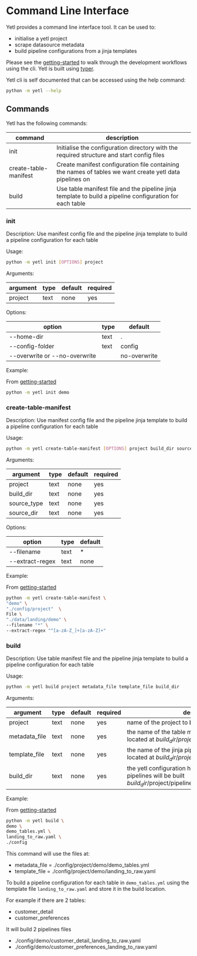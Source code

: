 # Command Line Interface

Yetl provides a command line interface tool. It can be used to:

- initialise a yetl project
- scrape datasource metadata
- build pipeline configurations from a jinja templates

Please see the [getting-started](../tutorial/gettingstarted.md) to walk through the development workflows using the cli. Yetl is built using [typer](https://typer.tiangolo.com/).

Yetl cli is self documented that can be accessed using the help command:

```sh
python -m yetl --help
```

## Commands

Yetl has the following commands:

|command|description|
|-|-|
| init | Initialise the configuration directory with the required structure and start config files |
| create-table-manifest | Create manifest configuration file containing the names of tables we want create yetl data pipelines on |
| build | Use table manifest file and the pipeline jinja template to build a pipeline configuration for each table |

### init

Description: Use manifest config file and the pipeline jinja template to build a pipeline configuration for each table

Usage:

```sh
python -m yetl init [OPTIONS] project 
```

Arguments:

|argument|type|default|required|
|-|-|-|-|
|project|text|none|yes|


Options:

|option|type|default|
|-|-|-|
|--home-dir|text|.|
|--config-folder|text|config|
|--overwrite or --no-overwrite||no-overwrite|

Example:

From [getting-started](../tutorial/gettingstarted.md)

```sh
python -m yetl init demo 
```

### create-table-manifest

Description: Use manifest config file and the pipeline jinja template to build a pipeline configuration for each table

Usage:

```sh
python -m yetl create-table-manifest [OPTIONS] project build_dir source_type source_dir
```

Arguments:

|argument|type|default|required|
|-|-|-|-|
|project|text|none|yes|
|build_dir|text|none|yes|
|source_type|text|none|yes|
|source_dir|text|none|yes|

Options:

|option|type|default|
|-|-|-|
|--filename|text|*|
|--extract-regex|text|none|

Example:

From [getting-started](../tutorial/gettingstarted.md)

```sh
python -m yetl create-table-manifest \
"demo" \
"./config/project"  \
File \
"./data/landing/demo" \
--filename "*" \
--extract-regex "^[a-zA-Z_]+[a-zA-Z]+"
```

### build

Description: Use table manifest file and the pipeline jinja template to build a pipeline configuration for each table

Usage:

```sh
python -m yetl build project metadata_file template_file build_dir
```

Arguments:

|argument|type|default|required|description|
|-|-|-|-|-|
|project|text|none|yes| name of the project to build the pipeline into |
|metadata_file|text|none|yes| the name of the table manifest configuration file located at $build_dir/project/$project/$metadata_file |
|template_file|text|none|yes| the name of the jinja pipeline yaml template file located at $build_dir/project/$project/$template_file |
|build_dir|text|none|yes| the yetl configuration home directory where the pipelines will be built $build_dir/$project/pipelines/$tablename_$template_file |

Example:

From [getting-started](../tutorial/gettingstarted.md)

```sh
python -m yetl build \
demo \
demo_tables.yml \
landing_to_raw.yaml \
./config
```

This command will use the files at:
- metadata_file = ./config/project/demo/demo_tables.yml
- template_file = ./config/project/demo/landing_to_raw.yaml

To build a pipeline configuration for each table in `demo_tables.yml` using the template file `landing_to_raw.yaml` and store it in the build location. 

For example if there are 2 tables:
- customer_detail
- customer_preferences

It will build 2 pipelines files

- ./config/demo/customer_detail_landing_to_raw.yaml 
- ./config/demo/customer_preferences_landing_to_raw.yaml 